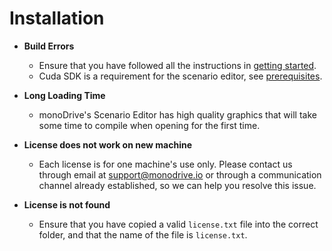 # Installation

 - **Build Errors**
     - Ensure that you have followed all the instructions in [getting started](Getting_Started.md). 
     - Cuda SDK is a requirement for the scenario editor, see [prerequisites](Getting_Started.md).

 - **Long Loading Time**
    - monoDrive's Scenario Editor has high quality graphics that will take some time to compile when opening for the first time. 

 - **License does not work on new machine**
    - Each license is for one machine's use only. Please contact us through email at support@monodrive.io or through a communication channel already established, so we can help you resolve this issue. 

 - **License is not found**
    - Ensure that you have copied a valid `license.txt` file into the correct folder, and that the name of the file is `license.txt`.

